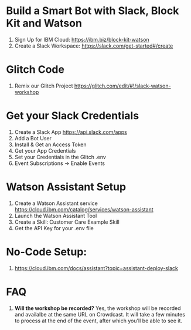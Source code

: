 # Build a Smart Bot with Slack, Block Kit and Watson

1. Sign Up for IBM Cloud: https://ibm.biz/block-kit-watson
1. Create a Slack Workspace: https://slack.com/get-started#/create

# Glitch Code

1. Remix our Glitch Project https://glitch.com/edit/#!/slack-watson-workshop

# Get your Slack Credentials

1. Create a Slack App https://api.slack.com/apps
1. Add a Bot User
1. Install & Get an Access Token
1. Get your App Credentials
1. Set your Credentials in the Glitch .env
1. Event Subscriptions -> Enable Events

# Watson Assistant Setup

1. Create a Watson Assistant service https://cloud.ibm.com/catalog/services/watson-assistant
1. Launch the Watson Assistant Tool
1. Create a Skill: Customer Care Example Skill
1. Get the API Key for your .env file

# No-Code Setup:

1. https://cloud.ibm.com/docs/assistant?topic=assistant-deploy-slack

# FAQ

1. **Will the workshop be recorded?** Yes, the workshop will be recorded and availalbe at the same URL on Crowdcast. It will take a few minutes to process at the end of the event, after which you'll be able to see it.
